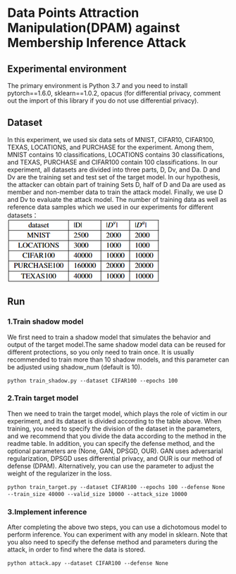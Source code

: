 # Data Points Attraction Manipulation(DPAM) against Membership Inference Attack
## Experimental environment
The primary environment is Python 3.7 and you need to install pytorch==1.6.0, sklearn==1.0.2, opacus (for differential privacy, comment out the import of this library if you do not use differential privacy).
## Dataset
In this experiment, we used six data sets of MNIST, CIFAR10, CIFAR100, TEXAS, LOCATIONS, and PURCHASE for the experiment. Among them, MNIST contains 10 classifications, LOCATIONS contains 30 classifications, and TEXAS, PURCHASE and CIFAR100 contain 100 classifications. In our experiment, all datasets are divided into three parts, D, Dv, and Da. D and Dv are the training set and test set of the target model. In our hypothesis, the attacker can obtain part of training Sets D, half of D and Da are used as member and non-member data to train the attack model. Finally, we use D and Dv to evaluate the attack model. The number of training data as well as reference data samples which we used in our experiments for different datasets：
</br>
![image](figs/dataset.png)
## Run
### 1.Train shadow model
We first need to train a shadow model that simulates the behavior and output of the target model.The same shadow model data can be reused for different protections, so you only need to train once. It is usually recommended to train more than 10 shadow models, and this parameter can be adjusted using shadow_num (default is 10).
```
python train_shadow.py --dataset CIFAR100 --epochs 100
```
### 2.Train target model
Then we need to train the target model, which plays the role of victim in our experiment, and its dataset is divided according to the table above. When training, you need to specify the division of the dataset in the parameters, and we recommend that you divide the data according to the method in the readme table. In addition, you can specify the defense method, and the optional parameters are (None, GAN, DPSGD, OUR). GAN uses adversarial regularization, DPSGD uses differential privacy, and OUR is our method of defense (DPAM). Alternatively, you can use the parameter to adjust the weight of the regularizer in the loss.
```
python train_target.py --dataset CIFAR100 --epochs 100 --defense None --train_size 40000 --valid_size 10000 --attack_size 10000
```
### 3.Implement inference
After completing the above two steps, you can use a dichotomous model to perform inference. You can experiment with any model in sklearn. Note that you also need to specify the defense method and parameters during the attack, in order to find where the data is stored.
```
python attack.apy --dataset CIFAR100 --defense None
```
